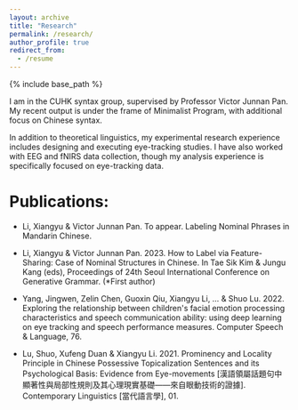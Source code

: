 ```yaml
---
layout: archive
title: "Research"
permalink: /research/
author_profile: true
redirect_from:
  - /resume
---
```


{% include base_path %}

I am in the CUHK syntax group, supervised by Professor Victor Junnan Pan. My recent output is under the frame of Minimalist Program, with additional focus on Chinese syntax.

In addition to theoretical linguistics, my experimental research experience includes designing and executing eye-tracking studies. I have also worked with EEG and fNIRS data collection, though my analysis experience is specifically focused on eye-tracking data.

# Publications:
- Li, Xiangyu & Victor Junnan Pan. To appear. Labeling Nominal Phrases in Mandarin Chinese. 

- Li, Xiangyu & Victor Junnan Pan. 2023. How to Label via Feature-Sharing: Case of Nominal Structures in Chinese. In Tae Sik Kim & Jungu Kang (eds), Proceedings of 24th Seoul International Conference on Generative Grammar.  (*First author)

- Yang, Jingwen, Zelin Chen, Guoxin Qiu, Xiangyu Li, … & Shuo Lu. 2022. Exploring the relationship between children's facial emotion processing characteristics and speech communication ability: using deep learning on eye tracking and speech performance measures. Computer Speech & Language, 76.

- Lu, Shuo, Xufeng Duan & Xiangyu Li. 2021. Prominency and Locality Principle in Chinese Possessive Topicalization Sentences and its Psychological Basis: Evidence from Eye-movements [漢語領屬話題句中顯著性與局部性規則及其心理現實基礎——來自眼動技術的證據]. Contemporary Linguistics [當代語言學], 01.
<br>
